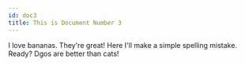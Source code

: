 ```yaml
---
id: doc3
title: This is Document Number 3
---
```


I love bananas. They're great! Here I'll make a simple spelling mistake. Ready? Dgos are better than cats!
